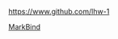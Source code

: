
<!-- Give link to your github home page -->
<span id="github">https://www.github.com/lhw-1</span>

<!-- Give your internal and external projects related to the module -->
<span id="projects">[MarkBind](https://github.com/lhw-1/markbind)</span>